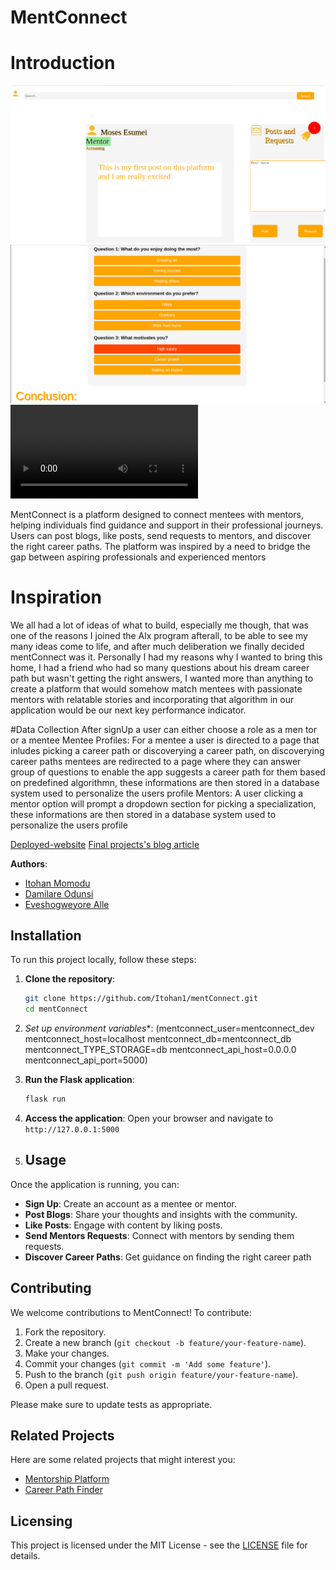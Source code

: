 # MentConnect

# Introduction
![Screenshort of app](Screenshot%20from%202024-07-04%2009-09-59.png)
![App questionaires](discovering%20your%20path.png)
![Videos from app page](video%20explanation%20of%20app.webm)

MentConnect is a platform designed to connect mentees with mentors, helping individuals find guidance and support in their professional journeys. Users can post blogs, like posts, send requests to mentors, and discover the right career paths. The platform was inspired by a need to bridge the gap between aspiring professionals and experienced mentors

# Inspiration
We all had a lot of ideas of what to build, especially me though, that was one of the reasons I joined the Alx program afterall, to be able to see my many ideas come to life, and after much deliberation we finally decided mentConnect was it. Personally I had my reasons why I wanted to bring this home, I had a friend who had so many questions about his dream career path but wasn't getting the right answers, I wanted more than anything to create a platform that would somehow match mentees with passionate mentors with relatable stories and incorporating that algorithm in our application would be our next key performance indicator.

#Data Collection
After signUp a user can either choose a role as a men
tor or a mentee
Mentee Profiles: For a mentee a user is directed to a page that inludes picking a career path or discoverying a career path, on discoverying career paths mentees are redirected to a page where they can answer group of questions to enable the app suggests a career path for them based on predefined algorithmn, these informations are then stored in a database system used to personalize the users profile
Mentors: A user clicking a mentor option will prompt a dropdown section for picking a specialization, these informations are then stored in a database system used to personalize the users profile

[Deployed-website](https://www.itohan.tech/mentConnect/)
[Final projects's blog article](https://www.linkedin.com/posts/itohan-momodu-48b52723a_mentconnect-is-a-project-that-helps-mentees-activity-7216744807367360514-g2Ek?utm_source=share&utm_medium=member_desktop)

**Authors**:
- [Itohan Momodu](https://www.linkedin.com/in/itohan-momodu-48b52723a/)
- [Damilare Odunsi](https://www.linkedin.com/in/ogundahunsi-damilare/)
- [Eveshogweyore Alle](https://www.linkedin.com/in/ore-35787/)

## Installation

To run this project locally, follow these steps:

1. **Clone the repository**:
    ```sh
    git clone https://github.com/Itohan1/mentConnect.git
    cd mentConnect
    ```
2. *Set up environment variables**:
    (mentconnect_user=mentconnect_dev mentconnect_host=localhost mentconnect_db=mentconnect_db mentconnect_TYPE_STORAGE=db mentconnect_api_host=0.0.0.0 mentconnect_api_port=5000)

3. **Run the Flask application**:
    ```sh
    flask run
    ```

4. **Access the application**:
    Open your browser and navigate to `http://127.0.0.1:5000`

5. ## Usage

Once the application is running, you can:

- **Sign Up**: Create an account as a mentee or mentor.
- **Post Blogs**: Share your thoughts and insights with the community.
- **Like Posts**: Engage with content by liking posts.
- **Send Mentors Requests**: Connect with mentors by sending them requests.
- **Discover Career Paths**: Get guidance on finding the right career path

## Contributing

We welcome contributions to MentConnect! To contribute:

1. Fork the repository.
2. Create a new branch (`git checkout -b feature/your-feature-name`).
3. Make your changes.
4. Commit your changes (`git commit -m 'Add some feature'`).
5. Push to the branch (`git push origin feature/your-feature-name`).
6. Open a pull request.

Please make sure to update tests as appropriate.

## Related Projects

Here are some related projects that might interest you:

- [Mentorship Platform](https://github.com/someuser/mentorship-platform)
- [Career Path Finder](https://github.com/anotheruser/career-path-finder)

## Licensing

This project is licensed under the MIT License - see the [LICENSE](LICENSE) file for details.
